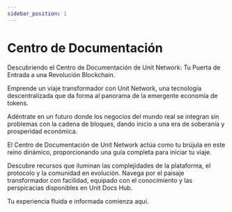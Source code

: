 ```yaml
---
sidebar_position: 1
---
```


# Centro de Documentación

Descubriendo el Centro de Documentación de Unit Network: Tu Puerta de Entrada a una Revolución Blockchain.

Emprende un viaje transformador con Unit Network, una tecnología descentralizada que da forma al panorama de la emergente economía de tokens.

Adéntrate en un futuro donde los negocios del mundo real se integran sin problemas con la cadena de bloques, dando inicio a una era de soberanía y prosperidad económica.

El Centro de Documentación de Unit Network actúa como tu brújula en este reino dinámico, proporcionando una guía completa para iniciar tu viaje.

Descubre recursos que iluminan las complejidades de la plataforma, el protocolo y la comunidad en evolución. Navega por el paisaje transformador con facilidad, equipado con el conocimiento y las perspicacias disponibles en Unit Docs Hub.

Tu experiencia fluida e informada comienza aquí.
